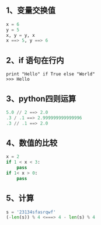## 1、变量交换值

```python	
x = 6
y = 5
x, y = y, x
x ==> 5, y ==> 6
```

## 2、if 语句在行内

```
print "Hello" if True else "World"
>>> Hello
```

## 3、python四则运算

```python
5.0 // 2 ==> 2.0
.3 / .1 ==> 2.999999999999996
.3 // .1 ==> 2.0
```

## 4、数值的比较

```python
x = 2
if 1 < x < 3:
	pass
if 1< x > 0:
	pass
```

## 5、计算

```python
s = '23134sfasrqwf'
(-len(s)) % 4 <===> 4 - len(s) % 4
```





















































































































